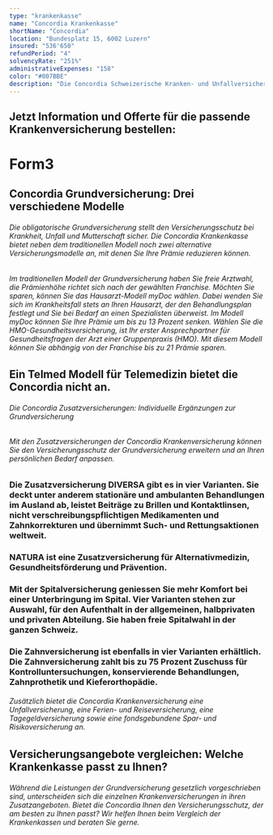 ```yaml
---
type: "krankenkasse"
name: "Concordia Krankenkasse"
shortName: "Concordia"
location: "Bundesplatz 15, 6002 Luzern"
insured: "536'650"
refundPeriod: "4"
solvencyRate: "251%"
administrativeExpenses: "158"
color: "#007BBE"
description: "Die Concordia Schweizerische Kranken- und Unfallversicherung hat ihren Sitz in Luzern. Das Unternehmen nahm seine Tätigkeit bereits im Jahr 1914 auf und konzentriert sich auf das Angebot von Krankenversicherungen und Unfallversicherungen. Rund 632'000 Privatpersonen haben eine Grundversicherung bei der Krankenversicherung abgeschlossen, der Umsatz lag im Jahr 2018 bei 2,8 Milliarden Schweizer Franken. Zusätzlich zur obligatorischen Grundversicherung bietet die Krankenkasse auch mehrere Zusatzversicherungen inklusive einer Zahnversicherung und einer Reise- und Fernversicherung an. Bei uns können Sie die Prämien vergleichen und direkt ein unverbindliches Angebot der Concordia anfordern."
---
```


## Jetzt Information und Offerte für die passende Krankenversicherung bestellen:

# Form3

## Concordia Grundversicherung: Drei verschiedene Modelle

###### Die obligatorische Grundversicherung stellt den Versicherungsschutz bei Krankheit, Unfall und Mutterschaft sicher. Die Concordia Krankenkasse bietet neben dem traditionellen Modell noch zwei alternative Versicherungsmodelle an, mit denen Sie Ihre Prämie reduzieren können.

###### Im traditionellen Modell der Grundversicherung haben Sie freie Arztwahl, die Prämienhöhe richtet sich nach der gewählten Franchise. Möchten Sie sparen, können Sie das Hausarzt-Modell myDoc wählen. Dabei wenden Sie sich im Krankheitsfall stets an Ihren Hausarzt, der den Behandlungsplan festlegt und Sie bei Bedarf an einen Spezialisten überweist. Im Modell myDoc können Sie Ihre Prämie um bis zu 13 Prozent senken. Wählen Sie die HMO-Gesundheitsversicherung, ist Ihr erster Ansprechpartner für Gesundheitsfragen der Arzt einer Gruppenpraxis (HMO). Mit diesem Modell können Sie abhängig von der Franchise bis zu 21 Prämie sparen.

## Ein Telmed Modell für Telemedizin bietet die Concordia nicht an.

###### Die Concordia Zusatzversicherungen: Individuelle Ergänzungen zur Grundversicherung

###### Mit den Zusatzversicherungen der Concordia Krankenversicherung können Sie den Versicherungsschutz der Grundversicherung erweitern und an Ihren persönlichen Bedarf anpassen.

### Die Zusatzversicherung DIVERSA gibt es in vier Varianten. Sie deckt unter anderem stationäre und ambulanten Behandlungen im Ausland ab, leistet Beiträge zu Brillen und Kontaktlinsen, nicht verschreibungspflichtigen Medikamenten und Zahnkorrekturen und übernimmt Such- und Rettungsaktionen weltweit.

### NATURA ist eine Zusatzversicherung für Alternativmedizin, Gesundheitsförderung und Prävention.

### Mit der Spitalversicherung geniessen Sie mehr Komfort bei einer Unterbringung im Spital. Vier Varianten stehen zur Auswahl, für den Aufenthalt in der allgemeinen, halbprivaten und privaten Abteilung. Sie haben freie Spitalwahl in der ganzen Schweiz.

### Die Zahnversicherung ist ebenfalls in vier Varianten erhältlich. Die Zahnversicherung zahlt bis zu 75 Prozent Zuschuss für Kontrolluntersuchungen, konservierende Behandlungen, Zahnprothetik und Kieferorthopädie.

###### Zusätzlich bietet die Concordia Krankenversicherung eine Unfallversicherung, eine Ferien- und Reiseversicherung, eine Tagegeldversicherung sowie eine fondsgebundene Spar- und Risikoversicherung an.

## Versicherungsangebote vergleichen: Welche Krankenkasse passt zu Ihnen?

###### Während die Leistungen der Grundversicherung gesetzlich vorgeschrieben sind, unterscheiden sich die einzelnen Krankenversicherungen in ihren Zusatzangeboten. Bietet die Concordia Ihnen den Versicherungsschutz, der am besten zu Ihnen passt? Wir helfen Ihnen beim Vergleich der Krankenkassen und beraten Sie gerne.
